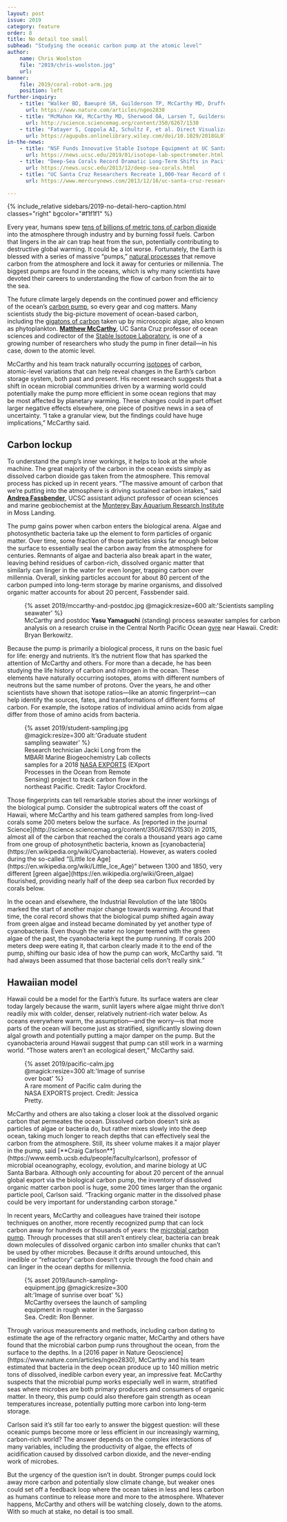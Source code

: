 ```yaml
---
layout: post
issue: 2019
category: feature
order: 8
title: No detail too small
subhead: "Studying the oceanic carbon pump at the atomic level"
author:
    name: Chris Woolston
    file: "2019/chris-woolston.jpg"
    url:
banner:
    file: 2019/coral-robot-arm.jpg
    position: left
further-inquiry:
    - title: "Walker BD, Baeupré SR, Guilderson TP, McCarthy MD, Druffel ERM. Pacific Carbon Cycling Constrained by Organic Matter Size, Age and Composition Relationships *Nature Geoscience*. 2016;9:888-891."
      url: https://www.nature.com/articles/ngeo2830
    - title: "McMahon KW, McCarthy MD, Sherwood OA, Larsen T, Guilderson TP. Millennial-Scale Plankton Regime Shifts in the Subtropical North Pacific Ocean. Science. 2015;350(6267):1530-1533."
      url: http://science.sciencemag.org/content/350/6267/1530
    - title: "Fatayer S, Coppola AI, Schultz F, et al. Direct Visualization of Individual Aromatic Compound Structures in Low Molecular Weight Marine Dissolved Organic Carbon. Geophys Res Lett. 2018;45(11):5590-5598."
      url: https://agupubs.onlinelibrary.wiley.com/doi/10.1029/2018GL077
in-the-news:
    - title: "NSF Funds Innovative Stable Isotope Equipment at UC Santa Cruz"
      url: https://news.ucsc.edu/2019/01/isotope-lab-spectrometer.html
    - title: "Deep-Sea Corals Record Dramatic Long-Term Shifts in Pacific Ocean"
      url: https://news.ucsc.edu/2013/12/deep-sea-corals.html
    - title: "UC Santa Cruz Researchers Recreate 1,000-Year Record of Ocean Ecosystem"
      url: https://www.mercurynews.com/2013/12/16/uc-santa-cruz-researchers-re-create-1000-year-record-of-ocean-ecosystem/

---
```

{% include_relative sidebars/2019-no-detail-hero-caption.html classes="right" bgcolor="#f1f1f1" %}

Every year, humans spew [tens of billions of metric tons of carbon dioxide](https://www.globalcarbonproject.org/global/images/carbonbudget/Infographic_Emissions2018.png) into the atmosphere through industry and by burning fossil fuels. Carbon that lingers in the air can trap heat from the sun, potentially contributing to destructive global warming. It could be a lot worse. Fortunately, the Earth is blessed with a series of massive “pumps,” [natural processes](https://en.wikipedia.org/wiki/Biological_pump) that remove carbon from the atmosphere and lock it away for centuries or millennia. The biggest pumps are found in the oceans, which is why many scientists have devoted their careers to understanding the flow of carbon from the air to the sea.

The future climate largely depends on the continued power and efficiency of the ocean’s [carbon pump](https://serc.carleton.edu/eslabs/carbon/6a.html), so every gear and cog matters. Many scientists study the big-picture movement of ocean-based carbon, including the [gigatons of carbon](http://www.sciencemag.org/site/products/scor_aaas.pdf) taken up by microscopic algae, also known as phytoplankton. [**Matthew McCarthy**](https://campusdirectory.ucsc.edu/cd_detail?uid=mdmccar), UC Santa Cruz professor of ocean sciences and codirector of the [Stable Isotope Laboratory](https://websites.pmc.ucsc.edu/~silab/people.php), is one of a growing number of researchers who study the pump in finer detail—in his case, down to the atomic level.

McCarthy and his team track naturally occurring [isotopes](https://en.wikipedia.org/wiki/Isotope) of carbon, atomic-level variations that can help reveal changes in the Earth’s carbon storage system, both past and present. His recent research suggests that a shift in ocean microbial communities driven by a warming world could potentially make the pump more efficient in some ocean regions that may be most affected by planetary warming. These changes could in part offset larger negative effects elsewhere, one piece of positive news in a sea of uncertainty. “I take a granular view, but the findings could have huge implications,” McCarthy said.

## Carbon lockup ##

To understand the pump’s inner workings, it helps to look at the whole machine. The great majority of the carbon in the ocean exists simply as dissolved carbon dioxide gas taken from the atmosphere. This removal process has picked up in recent years. “The massive amount of carbon that we’re putting into the atmosphere is driving sustained carbon intakes,” said [**Andrea Fassbender**](https://www.mbari.org/fassbender_andrea/), UCSC assistant adjunct professor of ocean sciences and marine geobiochemist at the [Monterey Bay Aquarium Research Institute](https://www.mbari.org/) in Moss Landing.

The pump gains power when carbon enters the biological arena. Algae and photosynthetic bacteria take up the element to form particles of organic matter. Over time, some fraction of those particles sinks far enough below the surface to essentially seal the carbon away from the atmosphere for centuries. Remnants of algae and bacteria also break apart in the water, leaving behind residues of carbon-rich, dissolved organic matter that similarly can linger in the water for even longer, trapping carbon over millennia. Overall, sinking particles account for about 80 percent of the carbon pumped into long-term storage by marine organisms, and dissolved organic matter accounts for about 20 percent, Fassbender said.
<figure class="" style="width:600px;">
  {% asset 2019/mccarthy-and-postdoc.jpg @magick:resize=600 alt:'Scientists sampling seawater' %}<figcaption>McCarthy and postdoc <strong>Yasu Yamaguchi</strong> (standing) process seawater samples for carbon analysis on a research cruise in the Central North Pacific Ocean <a href="https://oceanservice.noaa.gov/facts/gyre.html">gyre</a> near Hawaii. Credit: Bryan Berkowitz.</figcaption>
</figure>
Because the pump is primarily a biological process, it runs on the basic fuel for life: energy and nutrients. It’s the nutrient flow that has sparked the attention of McCarthy and others. For more than a decade, he has been studying the life history of carbon and nitrogen in the ocean. These elements have naturally occurring isotopes, atoms with different numbers of neutrons but the same number of protons. Over the years, he and other scientists have shown that isotope ratios—like an atomic fingerprint—can help identify the sources, fates, and transformations of different forms of carbon. For example, the isotope ratios of individual amino acids from algae differ from those of amino acids from bacteria.
<figure class="right" style="width:300px;">
  {% asset 2019/student-sampling.jpg @magick:resize=300 alt:'Graduate student sampling seawater' %}<figcaption>Research technician Jacki Long from the MBARI Marine Biogeochemistry Lab collects samples for a 2018 <a href="http://oceanexports.org/">NASA EXPORTS</a> (EXport Processes in the Ocean from Remote Sensing) project to track carbon flow in the northeast Pacific. Credit: Taylor Crockford.</figcaption>
</figure>
Those fingerprints can tell remarkable stories about the inner workings of the biological pump. Consider the subtropical waters off the coast of Hawaii, where McCarthy and his team gathered samples from long-lived corals some 200 meters below the surface. As [reported in the journal Science](http://science.sciencemag.org/content/350/6267/1530) in 2015, almost all of the carbon that reached the corals a thousand years ago came from one group of photosynthetic bacteria, known as [cyanobacteria](https://en.wikipedia.org/wiki/Cyanobacteria). However, as waters cooled during the so-called “[Little Ice Age](https://en.wikipedia.org/wiki/Little_Ice_Age)” between 1300 and 1850, very different [green algae](https://en.wikipedia.org/wiki/Green_algae) flourished, providing nearly half of the deep sea carbon flux recorded by corals below.

In the ocean and elsewhere, the Industrial Revolution of the late 1800s marked the start of another major change towards warming. Around that time, the coral record shows that the biological pump shifted again away from green algae and instead became dominated by yet another type of cyanobacteria. Even though the water no longer teemed with the green algae of the past, the cyanobacteria kept the pump running. If corals 200 meters deep were eating it, that carbon clearly made it to the end of the pump, shifting our basic idea of how the pump can work, McCarthy said. “It had always been assumed that those bacterial cells don’t really sink.”

## Hawaiian model ##

Hawaii could be a model for the Earth’s future. Its surface waters are clear today largely because the warm, sunlit layers where algae might thrive don’t readily mix with colder, denser, relatively nutrient-rich water below. As oceans everywhere warm, the assumption—and the worry—is that more parts of the ocean will become just as stratified, significantly slowing down algal growth and potentially putting a major damper on the pump. But the cyanobacteria around Hawaii suggest that pump can still work in a warming world. “Those waters aren’t an ecological desert,” McCarthy said.
<figure class="left" style="width:300px;">
  {% asset 2019/pacific-calm.jpg @magick:resize=300 alt:'Image of sunrise over boat' %}<figcaption>A rare moment of Pacific calm during the NASA EXPORTS project. Credit: Jessica Pretty.</figcaption>
</figure>
McCarthy and others are also taking a closer look at the dissolved organic carbon that permeates the ocean. Dissolved carbon doesn’t sink as particles of algae or bacteria do, but rather mixes slowly into the deep ocean, taking much longer to reach depths that can effectively seal the carbon from the atmosphere. Still, its sheer volume makes it a major player in the pump, said [**Craig Carlson**](https://www.eemb.ucsb.edu/people/faculty/carlson), professor of microbial oceanography, ecology, evolution, and marine biology at UC Santa Barbara. Although only accounting for about 20 percent of the annual global export via the biological carbon pump, the inventory of dissolved organic matter carbon pool is huge, some 200 times larger than the organic particle pool, Carlson said. “Tracking organic matter in the dissolved phase could be very important for understanding carbon storage.”

In recent years, McCarthy and colleagues have trained their isotope techniques on another, more recently recognized pump that can lock carbon away for hundreds or thousands of years: the [microbial carbon pump](https://www.sciencemag.org/site/products/microbialpump/?r3f_986=https://www.google.com/). Through processes that still aren’t entirely clear, bacteria can break down molecules of dissolved organic carbon into smaller chunks that can’t be used by other microbes. Because it drifts around untouched, this inedible or “refractory” carbon doesn’t cycle through the food chain and can linger in the ocean depths for millennia.
<figure class="right" style="width:300px;">
  {% asset 2019/launch-sampling-equipment.jpg @magick:resize=300 alt:'Image of sunrise over boat' %}<figcaption>McCarthy oversees the launch of sampling equipment in rough water in the Sargasso Sea. Credit: Ron Benner.</figcaption>
</figure>
Through various measurements and methods, including carbon dating to estimate the age of the refractory organic matter, McCarthy and others have found that the microbial carbon pump runs throughout the ocean, from the surface to the depths. In a [2016 paper in Nature Geoscience](https://www.nature.com/articles/ngeo2830), McCarthy and his team estimated that bacteria in the deep ocean produce up to 140 million metric tons of dissolved, inedible carbon every year, an impressive feat. McCarthy suspects that the microbial pump works especially well in warm, stratified seas where microbes are both primary producers and consumers of organic matter. In theory, this pump could also therefore gain strength as ocean temperatures increase, potentially putting more carbon into long-term storage.

Carlson said it’s still far too early to answer the biggest question: will these oceanic pumps become more or less efficient in our increasingly warming, carbon-rich world? The answer depends on the complex interactions of many variables, including the productivity of algae, the effects of acidification caused by dissolved carbon dioxide, and the never-ending work of microbes.

But the urgency of the question isn’t in doubt. Stronger pumps could lock away more carbon and potentially slow climate change, but weaker ones could set off a feedback loop where the ocean takes in less and less carbon as humans continue to release more and more to the atmosphere. Whatever happens, McCarthy and others will be watching closely, down to the atoms. With so much at stake, no detail is too small.
